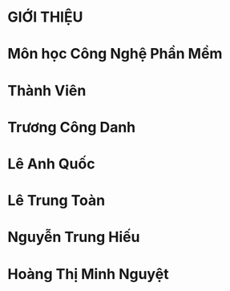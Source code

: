 # GIỚI THIỆU
# Môn học Công Nghệ Phần Mềm
# Thành Viên 
# Trương Công Danh 
# Lê Anh Quốc
# Lê Trung Toàn
# Nguyễn Trung Hiếu 
# Hoàng Thị Minh Nguyệt
